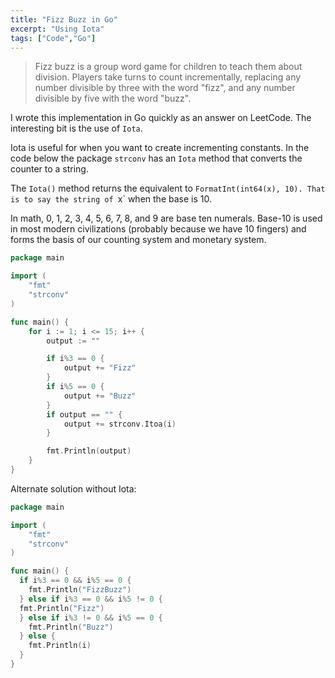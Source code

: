 ```yaml
---
title: "Fizz Buzz in Go"
excerpt: "Using Iota"
tags: ["Code","Go"]
---
```


> Fizz buzz is a group word game for children to teach them about division. Players take turns to count incrementally, replacing any number divisible by three with the word "fizz", and any number divisible by five with the word "buzz".

I wrote this implementation in Go quickly as an answer on LeetCode. The interesting bit is the use of `Iota`.

Iota is useful for when you want to create incrementing constants. In the code below the package `strconv` has an `Iota` method that converts the counter to a string.

The `Iota()` method returns the equivalent to `FormatInt(int64(x), 10). That is to say the string of `x` when the base is 10.

In math, 0, 1, 2, 3, 4, 5, 6, 7, 8, and 9 are base ten numerals. Base-10 is used in most modern civilizations (probably because we have 10 fingers) and forms the basis of our counting system and monetary system.

```go
package main

import (
	"fmt"
	"strconv"
)

func main() {
	for i := 1; i <= 15; i++ {
		output := ""

		if i%3 == 0 {
			output += "Fizz"
		}
		if i%5 == 0 {
			output += "Buzz"
		}
		if output == "" {
			output += strconv.Itoa(i)
		}

		fmt.Println(output)
	}
}
```
Alternate solution without Iota:

```go
package main

import (
	"fmt"
	"strconv"
)

func main() {
  if i%3 == 0 && i%5 == 0 {
    fmt.Println("FizzBuzz")
  } else if i%3 == 0 && i%5 != 0 {
  fmt.Println("Fizz")
  } else if i%3 != 0 && i%5 == 0 {
    fmt.Println("Buzz")
  } else {
    fmt.Println(i)
  }
}
```